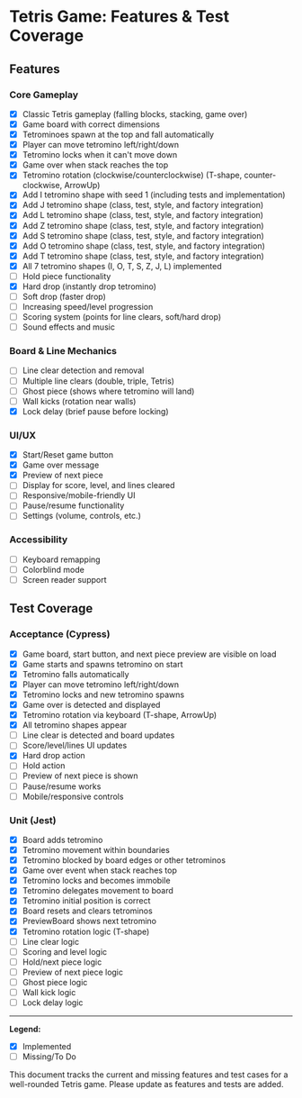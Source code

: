 # Tetris Game: Features & Test Coverage

## Features

### Core Gameplay

- [x] Classic Tetris gameplay (falling blocks, stacking, game over)
- [x] Game board with correct dimensions
- [x] Tetrominoes spawn at the top and fall automatically
- [x] Player can move tetromino left/right/down
- [x] Tetromino locks when it can't move down
- [x] Game over when stack reaches the top
- [x] Tetromino rotation (clockwise/counterclockwise) (T-shape, counter-clockwise, ArrowUp)
- [x] Add I tetromino shape with seed 1 (including tests and implementation)
- [x] Add J tetromino shape (class, test, style, and factory integration)
- [x] Add L tetromino shape (class, test, style, and factory integration)
- [x] Add Z tetromino shape (class, test, style, and factory integration)
- [x] Add S tetromino shape (class, test, style, and factory integration)
- [x] Add O tetromino shape (class, test, style, and factory integration)
- [x] Add T tetromino shape (class, test, style, and factory integration)
- [x] All 7 tetromino shapes (I, O, T, S, Z, J, L) implemented
- [ ] Hold piece functionality
- [x] Hard drop (instantly drop tetromino)
- [ ] Soft drop (faster drop)
- [ ] Increasing speed/level progression
- [ ] Scoring system (points for line clears, soft/hard drop)
- [ ] Sound effects and music

### Board & Line Mechanics

- [ ] Line clear detection and removal
- [ ] Multiple line clears (double, triple, Tetris)
- [ ] Ghost piece (shows where tetromino will land)
- [ ] Wall kicks (rotation near walls)
- [x] Lock delay (brief pause before locking)

### UI/UX

- [x] Start/Reset game button
- [x] Game over message
- [x] Preview of next piece
- [ ] Display for score, level, and lines cleared
- [ ] Responsive/mobile-friendly UI
- [ ] Pause/resume functionality
- [ ] Settings (volume, controls, etc.)

### Accessibility

- [ ] Keyboard remapping
- [ ] Colorblind mode
- [ ] Screen reader support

## Test Coverage

### Acceptance (Cypress)

- [x] Game board, start button, and next piece preview are visible on load
- [x] Game starts and spawns tetromino on start
- [x] Tetromino falls automatically
- [x] Player can move tetromino left/right/down
- [x] Tetromino locks and new tetromino spawns
- [x] Game over is detected and displayed
- [x] Tetromino rotation via keyboard (T-shape, ArrowUp)
- [x] All tetromino shapes appear
- [ ] Line clear is detected and board updates
- [ ] Score/level/lines UI updates
- [X] Hard drop action
- [ ] Hold action
- [ ] Preview of next piece is shown
- [ ] Pause/resume works
- [ ] Mobile/responsive controls

### Unit (Jest)

- [x] Board adds tetromino
- [x] Tetromino movement within boundaries
- [x] Tetromino blocked by board edges or other tetrominos
- [x] Game over event when stack reaches top
- [x] Tetromino locks and becomes immobile
- [x] Tetromino delegates movement to board
- [x] Tetromino initial position is correct
- [x] Board resets and clears tetrominos
- [x] PreviewBoard shows next tetromino
- [x] Tetromino rotation logic (T-shape)
- [ ] Line clear logic
- [ ] Scoring and level logic
- [ ] Hold/next piece logic
- [ ] Preview of next piece logic
- [ ] Ghost piece logic
- [ ] Wall kick logic
- [ ] Lock delay logic

---

**Legend:**
- [x] Implemented
- [ ] Missing/To Do

This document tracks the current and missing features and test cases for a well-rounded Tetris game. Please update as features and tests are added.
